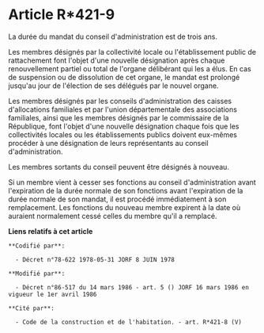 # Article R*421-9

La durée du mandat du conseil d'administration est de trois ans.

Les membres désignés par la collectivité locale ou l'établissement public de rattachement font l'objet d'une nouvelle
désignation après chaque renouvellement partiel ou total de l'organe délibérant qui les a élus. En cas de suspension ou de
dissolution de cet organe, le mandat est prolongé jusqu'au jour de l'élection de ses délégués par le nouvel organe.

Les membres désignés par les conseils d'administration des caisses d'allocations familiales et par l'union départementale des
associations familiales, ainsi que les membres désignés par le commissaire de la République, font l'objet d'une nouvelle
désignation chaque fois que les collectivités locales ou les établissements publics doivent eux-mêmes procéder à une
désignation de leurs représentants au conseil d'administration.

Les membres sortants du conseil peuvent être désignés à nouveau.

Si un membre vient à cesser ses fonctions au conseil d'administration avant l'expiration de la durée normale de son fonctions
avant l'expiration de la durée normale de son mandat, il est procédé immédiatement à son remplacement. Les fonctions du
nouveau membre expirent à la date où auraient normalement cessé celles du membre qu'il a remplacé.

**Liens relatifs à cet article**

	**Codifié par**:

	  - Décret n°78-622 1978-05-31 JORF 8 JUIN 1978

	**Modifié par**:

	  - Décret n°86-517 du 14 mars 1986 - art. 5 () JORF 16 mars 1986 en vigueur le 1er avril 1986

	**Cité par**:

	  - Code de la construction et de l'habitation. - art. R*421-8 (V)
